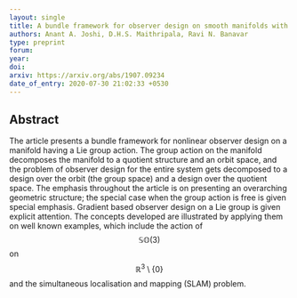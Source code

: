 ```yaml
---
layout: single
title: A bundle framework for observer design on smooth manifolds with symmetry
authors: Anant A. Joshi, D.H.S. Maithripala, Ravi N. Banavar
type: preprint
forum: 
year: 
doi: 
arxiv: https://arxiv.org/abs/1907.09234
date_of_entry: 2020-07-30 21:02:33 +0530
---
```


## Abstract 
The article presents a bundle framework for nonlinear observer design on a manifold having a Lie group action. The group action on the manifold decomposes the manifold to a quotient structure and an orbit space, and the problem of observer design for the entire system gets decomposed to a design over the orbit (the group space) and a design over the quotient space. The emphasis throughout the article is on presenting an overarching geometric structure; the special case when the group action is free is given special emphasis. Gradient based observer design on a Lie group is given explicit attention. The concepts developed are illustrated by applying them on well known examples, which include the action of $$\mathbb{SO}(3)$$ on $$\mathbb{R}^3 \setminus \{0\}$$ and the simultaneous localisation and mapping (SLAM) problem. 


